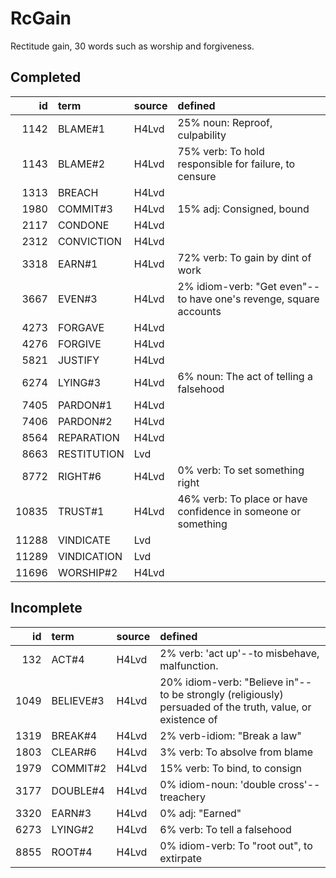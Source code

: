 # RcGain

Rectitude gain, 30 words such as worship and forgiveness.

## Completed

|    id | term        | source   | defined                                                           |
|------:|:------------|:---------|:------------------------------------------------------------------|
|  1142 | BLAME#1     | H4Lvd    | 25% noun: Reproof, culpability                                    |
|  1143 | BLAME#2     | H4Lvd    | 75% verb: To hold responsible for failure, to censure             |
|  1313 | BREACH      | H4Lvd    |                                                                   |
|  1980 | COMMIT#3    | H4Lvd    | 15% adj: Consigned, bound                                         |
|  2117 | CONDONE     | H4Lvd    |                                                                   |
|  2312 | CONVICTION  | H4Lvd    |                                                                   |
|  3318 | EARN#1      | H4Lvd    | 72% verb: To gain by dint of work                                 |
|  3667 | EVEN#3      | H4Lvd    | 2% idiom-verb: "Get even"--to have one's revenge, square accounts |
|  4273 | FORGAVE     | H4Lvd    |                                                                   |
|  4276 | FORGIVE     | H4Lvd    |                                                                   |
|  5821 | JUSTIFY     | H4Lvd    |                                                                   |
|  6274 | LYING#3     | H4Lvd    | 6% noun: The act of telling a falsehood                           |
|  7405 | PARDON#1    | H4Lvd    |                                                                   |
|  7406 | PARDON#2    | H4Lvd    |                                                                   |
|  8564 | REPARATION  | H4Lvd    |                                                                   |
|  8663 | RESTITUTION | Lvd      |                                                                   |
|  8772 | RIGHT#6     | H4Lvd    | 0% verb: To set something right                                   |
| 10835 | TRUST#1     | H4Lvd    | 46% verb: To place or have confidence in someone or something     |
| 11288 | VINDICATE   | Lvd      |                                                                   |
| 11289 | VINDICATION | Lvd      |                                                                   |
| 11696 | WORSHIP#2   | H4Lvd    |                                                                   |

## Incomplete

|   id | term      | source   | defined                                                                                                    |
|-----:|:----------|:---------|:-----------------------------------------------------------------------------------------------------------|
|  132 | ACT#4     | H4Lvd    | 2% verb: 'act up'--to misbehave, malfunction.                                                              |
| 1049 | BELIEVE#3 | H4Lvd    | 20% idiom-verb: "Believe in"--to be strongly (religiously) persuaded of  the truth, value, or existence of |
| 1319 | BREAK#4   | H4Lvd    | 2% verb-idiom: "Break a law"                                                                               |
| 1803 | CLEAR#6   | H4Lvd    | 3% verb: To absolve from blame                                                                             |
| 1979 | COMMIT#2  | H4Lvd    | 15% verb: To bind, to consign                                                                              |
| 3177 | DOUBLE#4  | H4Lvd    | 0% idiom-noun: 'double cross'--treachery                                                                   |
| 3320 | EARN#3    | H4Lvd    | 0% adj: "Earned"                                                                                           |
| 6273 | LYING#2   | H4Lvd    | 6% verb: To tell a falsehood                                                                               |
| 8855 | ROOT#4    | H4Lvd    | 0% idiom-verb: To "root out", to extirpate                                                                 |